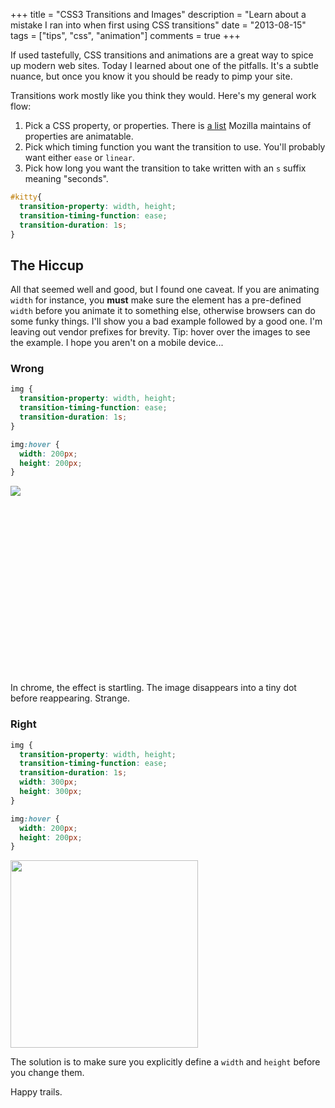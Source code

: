+++
title       = "CSS3 Transitions and Images"
description = "Learn about a mistake I ran into when first using CSS transitions"
date        = "2013-08-15"
tags        = ["tips", "css", "animation"]
comments    = true
+++

<style type="text/css">
  #kittydiv {
    min-height: 300px;
  }
  #kitty{
    transition-property: width, height;
    transition-timing-function: ease;
    transition-duration: 1s;
  }
  #kitty:hover {
    height: 200px;
    width: 200px;
  }
  #kittydiv2 {
    min-height: 300px;
  }
  #kitty2 {
    margin-right: 50px;
    transition-property: width, height;
    transition-timing-function: ease;
    transition-duration: 1s;
    width: 300px;
    height: 300px;
  }
  #kitty2:hover {
    width: 200px;
    height: 200px;
  }
</style>

If used tastefully, CSS transitions and animations are a great way to spice up
modern web sites. Today I learned about one of the pitfalls. It's a subtle
nuance, but once you know it you should be ready to pimp your site.

Transitions work mostly like you think they would. Here's my general work flow:

1. Pick a CSS property, or properties. There is [a list](https://developer.mozilla.org/en-US/docs/CSS/CSS_animated_properties) Mozilla maintains of properties are animatable.
2. Pick which timing function you want the transition to use. You'll probably want either `ease` or `linear`.
3. Pick how long you want the transition to take written with an `s` suffix meaning "seconds".


```css
#kitty{
  transition-property: width, height;
  transition-timing-function: ease;
  transition-duration: 1s;
}
```

## The Hiccup

All that seemed well and good, but I found one caveat. If you are animating `width` for instance, you **must** make sure the element has a pre-defined `width` before you animate it to something else, otherwise browsers can do some funky things. I'll show you a bad example followed by a good one. I'm leaving out vendor prefixes for brevity. Tip: hover over the images to see the example. I hope you aren't on a mobile device...

### Wrong

```css
img {
  transition-property: width, height;
  transition-timing-function: ease;
  transition-duration: 1s;
}

img:hover {
  width: 200px;
  height: 200px;
}
```

<div id="kittydiv">
  <img id="kitty" src='https://placekitten.com/300/300'>
</div>

In chrome, the effect is startling. The image disappears into a tiny dot before reappearing. Strange.

### Right

```css
img {
  transition-property: width, height;
  transition-timing-function: ease;
  transition-duration: 1s;
  width: 300px;
  height: 300px;
}

img:hover {
  width: 200px;
  height: 200px;
}
```

<div id="kittydiv2">
  <img id="kitty2" src='https://placekitten.com/300/300'>
</div>

The solution is to make sure you explicitly define a `width` and `height` before you change them.

Happy trails.



